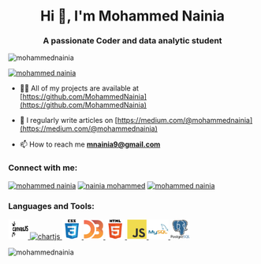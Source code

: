 <h1 align="center">Hi 👋, I'm Mohammed Nainia</h1>
<h3 align="center">A passionate Coder and data analytic student</h3>

<p align="left"> <img src="https://komarev.com/ghpvc/?username=mohammednainia&label=Profile%20views&color=0e75b6&style=flat" alt="mohammednainia" /> </p>

<p align="left"> <a href="https://twitter.com/mohammed nainia" target="blank"><img src="https://img.shields.io/twitter/follow/mohammed nainia?logo=twitter&style=for-the-badge" alt="mohammed nainia" /></a> </p>

- 👨‍💻 All of my projects are available at [https://github.com/MohammedNainia](https://github.com/MohammedNainia)

- 📝 I regularly write articles on [https://medium.com/@mohammednainia](https://medium.com/@mohammednainia)

- 📫 How to reach me **mnainia9@gmail.com**

<h3 align="left">Connect with me:</h3>
<p align="left">
<a href="[https://twitter.com/mohammed nainia](https://x.com/NainiaMohamed)" target="blank"><img align="center" src="https://raw.githubusercontent.com/rahuldkjain/github-profile-readme-generator/master/src/images/icons/Social/twitter.svg" alt="mohammed nainia" height="30" width="40" /></a>
<a href="[https://linkedin.com/in/nainia mohammed](https://www.linkedin.com/in/nainia-mohammed-7655ab167/)" target="blank"><img align="center" src="https://raw.githubusercontent.com/rahuldkjain/github-profile-readme-generator/master/src/images/icons/Social/linked-in-alt.svg" alt="nainia mohammed" height="30" width="40" /></a>
<a href="https://medium.com/mohammed nainia" target="blank"><img align="center" src="https://raw.githubusercontent.com/rahuldkjain/github-profile-readme-generator/master/src/images/icons/Social/medium.svg" alt="mohammed nainia" height="30" width="40" /></a>
</p>

<h3 align="left">Languages and Tools:</h3>
<p align="left"> <a href="https://canvasjs.com" target="_blank" rel="noreferrer"> <img src="https://raw.githubusercontent.com/Hardik0307/Hardik0307/master/assets/canvasjs-charts.svg" alt="canvasjs" width="40" height="40"/> </a> <a href="https://www.chartjs.org" target="_blank" rel="noreferrer"> <img src="https://www.chartjs.org/media/logo-title.svg" alt="chartjs" width="40" height="40"/> </a> <a href="https://www.w3schools.com/css/" target="_blank" rel="noreferrer"> <img src="https://raw.githubusercontent.com/devicons/devicon/master/icons/css3/css3-original-wordmark.svg" alt="css3" width="40" height="40"/> </a> <a href="https://d3js.org/" target="_blank" rel="noreferrer"> <img src="https://raw.githubusercontent.com/devicons/devicon/master/icons/d3js/d3js-original.svg" alt="d3js" width="40" height="40"/> </a> <a href="https://www.w3.org/html/" target="_blank" rel="noreferrer"> <img src="https://raw.githubusercontent.com/devicons/devicon/master/icons/html5/html5-original-wordmark.svg" alt="html5" width="40" height="40"/> </a> <a href="https://developer.mozilla.org/en-US/docs/Web/JavaScript" target="_blank" rel="noreferrer"> <img src="https://raw.githubusercontent.com/devicons/devicon/master/icons/javascript/javascript-original.svg" alt="javascript" width="40" height="40"/> </a> <a href="https://www.mysql.com/" target="_blank" rel="noreferrer"> <img src="https://raw.githubusercontent.com/devicons/devicon/master/icons/mysql/mysql-original-wordmark.svg" alt="mysql" width="40" height="40"/> </a> <a href="https://www.postgresql.org" target="_blank" rel="noreferrer"> <img src="https://raw.githubusercontent.com/devicons/devicon/master/icons/postgresql/postgresql-original-wordmark.svg" alt="postgresql" width="40" height="40"/> </a> </p>

<p><img align="center" src="https://github-readme-stats.vercel.app/api/top-langs?username=mohammednainia&show_icons=true&locale=en&layout=compact" alt="mohammednainia" /></p>
